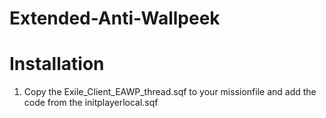 # Extended-Anti-Wallpeek

# Installation
1. Copy the Exile_Client_EAWP_thread.sqf to your missionfile and add the code from the initplayerlocal.sqf
